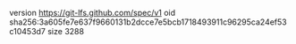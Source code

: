 version https://git-lfs.github.com/spec/v1
oid sha256:3a605fe7e637f9660131b2dcce7e5bcb1718493911c96295ca24ef53c10453d7
size 3288
